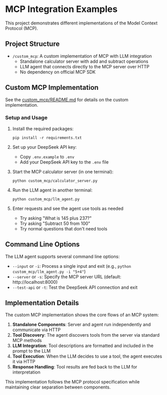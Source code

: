 # MCP Integration Examples

This project demonstrates different implementations of the Model Context Protocol (MCP).

## Project Structure

- `/custom_mcp`: A custom implementation of MCP with LLM integration
  - Standalone calculator server with add and subtract operations
  - LLM agent that connects directly to the MCP server over HTTP
  - No dependency on official MCP SDK

## Custom MCP Implementation

See the [custom_mcp/README.md](custom_mcp/README.md) for details on the custom implementation.

### Setup and Usage

1. Install the required packages:
   ```
   pip install -r requirements.txt
   ```

2. Set up your DeepSeek API key:
   - Copy `.env.example` to `.env`
   - Add your DeepSeek API key to the `.env` file

3. Start the MCP calculator server (in one terminal):
   ```
   python custom_mcp/calculator_server.py
   ```

4. Run the LLM agent in another terminal:
   ```
   python custom_mcp/llm_agent.py
   ```

5. Enter requests and see the agent use tools as needed
   - Try asking "What is 145 plus 237?"
   - Try asking "Subtract 50 from 100"
   - Try normal questions that don't need tools

## Command Line Options

The LLM agent supports several command line options:

- `--input` or `-i`: Process a single input and exit (e.g., `python custom_mcp/llm_agent.py -i "5+4"`)
- `--server` or `-s`: Specify the MCP server URL (default: http://localhost:8000)
- `--test-api` or `-t`: Test the DeepSeek API connection and exit

## Implementation Details

The custom MCP implementation shows the core flows of an MCP system:

1. **Standalone Components**: Server and agent run independently and communicate via HTTP
2. **Tool Discovery**: The agent discovers tools from the server via standard MCP methods
3. **LLM Integration**: Tool descriptions are formatted and included in the prompt to the LLM
4. **Tool Execution**: When the LLM decides to use a tool, the agent executes it via HTTP
5. **Response Handling**: Tool results are fed back to the LLM for interpretation

This implementation follows the MCP protocol specification while maintaining clear separation between components. 
